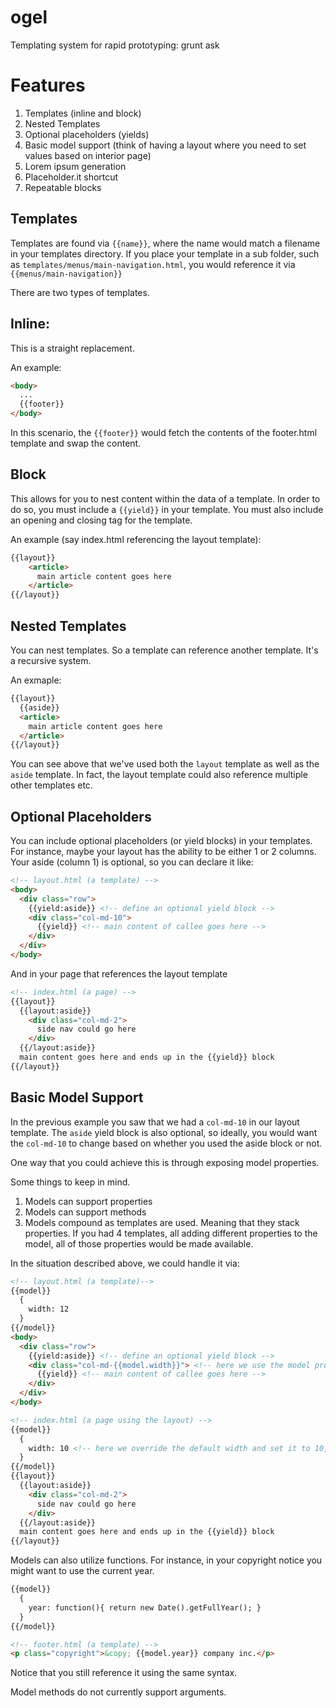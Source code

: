 ogel
====

Templating system for rapid prototyping: grunt ask

Features
========

1. Templates (inline and block)
2. Nested Templates
3. Optional placeholders (yields)
4. Basic model support (think of having a layout where you need to set values based on interior page)
5. Lorem ipsum generation
6. Placeholder.it shortcut
7. Repeatable blocks

Templates 
---------

Templates are found via `{{name}}`, where the name would match a filename in your templates directory. If you place your template in a sub folder, such as `templates/menus/main-navigation.html`, you would reference it via `{{menus/main-navigation}}`

There are two types of templates. 

Inline:
-------
This is a straight replacement. 


An example:
```html
<body>
  ...
  {{footer}}
</body>
```
In this scenario, the `{{footer}}` would fetch the contents of the footer.html template and swap the content.


Block
-----
This allows for you to nest content within the data of a template. In order to do so, you must include a `{{yield}}` in your template. You must also include an opening and closing tag for the template. 

An example (say index.html referencing the layout template):
```html
{{layout}}
    <article>
      main article content goes here
    </article>
{{/layout}}
```

Nested Templates
----------------
You can nest templates. So a template can reference another template. It's a recursive system. 

An exmaple:
```html
{{layout}}
  {{aside}}
  <article>
    main article content goes here
  </article>
{{/layout}}
```

You can see above that we've used both the `layout` template as well as the `aside` template. In fact, the layout template could also reference multiple other templates etc.

Optional Placeholders
---------------------
You can include optional placeholders (or yield blocks) in your templates. For instance, maybe your layout has the ability to be either 1 or 2 columns. Your aside (column 1) is optional, so you can declare it like:

```html
<!-- layout.html (a template) -->
<body>
  <div class="row">
    {{yield:aside}} <!-- define an optional yield block -->
    <div class="col-md-10">
      {{yield}} <!-- main content of callee goes here -->
    </div>
  </div>
</body>
```

And in your page that references the layout template
```html
<!-- index.html (a page) -->
{{layout}}
  {{layout:aside}}
    <div class="col-md-2">
      side nav could go here
    </div>
  {{/layout:aside}}
  main content goes here and ends up in the {{yield}} block
{{/layout}}
```

Basic Model Support
-------------------

In the previous example you saw that we had a `col-md-10` in our layout template. The `aside` yield block is also optional, so ideally, you would want the `col-md-10` to change based on whether you used the aside block or not.

One way that you could achieve this is through exposing model properties. 

Some things to keep in mind.

1. Models can support properties
2. Models can support methods
3. Models compound as templates are used. Meaning that they stack properties. If you had 4 templates, all adding different properties to the model, all of those properties would be made available. 

In the situation described above, we could handle it via:

```html
<!-- layout.html (a template)-->
{{model}}
  {
    width: 12
  }
{{/model}}
<body>
  <div class="row">
    {{yield:aside}} <!-- define an optional yield block -->
    <div class="col-md-{{model.width}}"> <!-- here we use the model property instead -->
      {{yield}} <!-- main content of callee goes here -->
    </div>
  </div>
</body>

<!-- index.html (a page using the layout) -->
{{model}}
  {
    width: 10 <!-- here we override the default width and set it to 10, as we're using 2 columns for our aside -->
  }
{{/model}}
{{layout}}
  {{layout:aside}}
    <div class="col-md-2">
      side nav could go here
    </div>
  {{/layout:aside}}
  main content goes here and ends up in the {{yield}} block
{{/layout}}
```

Models can also utilize functions. For instance, in your copyright notice you might want to use the current year. 

```html
{{model}}
  {
    year: function(){ return new Date().getFullYear(); }
  }
{{/model}}

<!-- footer.html (a template) -->
<p class="copyright">&copy; {{model.year}} company inc.</p>

```

Notice that you still reference it using the same syntax. 

Model methods do not currently support arguments. 
